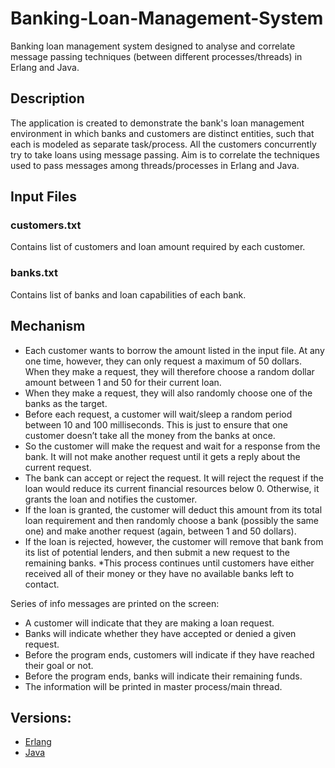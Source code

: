 # Banking-Loan-Management-System
Banking loan management system designed to analyse and correlate message passing techniques (between different processes/threads) in Erlang and Java.

## Description 
The application is created to demonstrate the bank's loan management environment in which banks and customers are distinct entities, such that each is modeled as separate task/process. All the customers concurrently try to take loans using message passing. Aim is to correlate the techniques used to pass messages among threads/processes in Erlang and Java.

## Input Files
   ### customers.txt ### 
   Contains list of customers and loan amount required by each customer.
   ### banks.txt ###
   Contains list of banks and loan capabilities of each bank.

## Mechanism
* Each customer wants to borrow the amount listed in the input file. At any one time, however, they can only request a maximum of 50 dollars. When they make a request, they will therefore choose a random dollar amount between 1 and 50 for their current loan.
* When they make a request, they will also randomly choose one of the banks as the target.
* Before each request, a customer will wait/sleep a random period between 10 and 100 milliseconds. This is just to ensure that one customer doesn’t take all the money from the banks at once.
* So the customer will make the request and wait for a response from the bank. It will not make another request until it gets a reply about the current request.
* The bank can accept or reject the request. It will reject the request if the loan would reduce its current financial resources below 0. Otherwise, it grants the loan and notifies the customer.
* If the loan is granted, the customer will deduct this amount from its total loan requirement and then randomly choose a bank (possibly the same one) and make another request (again, between 1 and 50 dollars).
* If the loan is rejected, however, the customer will remove that bank from its list of potential lenders, and then submit a new request to the remaining banks.
*This process continues until customers have either received all of their money or they have no available banks left to contact.

Series of info messages are printed on the screen:

* A customer will indicate that they are making a loan request.
* Banks will indicate whether they have accepted or denied a given request.
* Before the program ends, customers will indicate if they have reached their goal or not.
* Before the program ends, banks will indicate their remaining funds.
* The information will be printed in master process/main thread.

## Versions:
* [Erlang](https://github.com/kourharsh/Banking-Loan-Management-System/tree/master/Erlang "Erlang title")
* [Java](https://github.com/kourharsh/Banking-Loan-Management-System/tree/master/Java "Java title")
 
 
  
 

